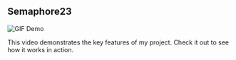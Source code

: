 ## Semaphore23

![GIF Demo](./assets/demo.gif)

This video demonstrates the key features of my project. Check it out to see how it works in action.
